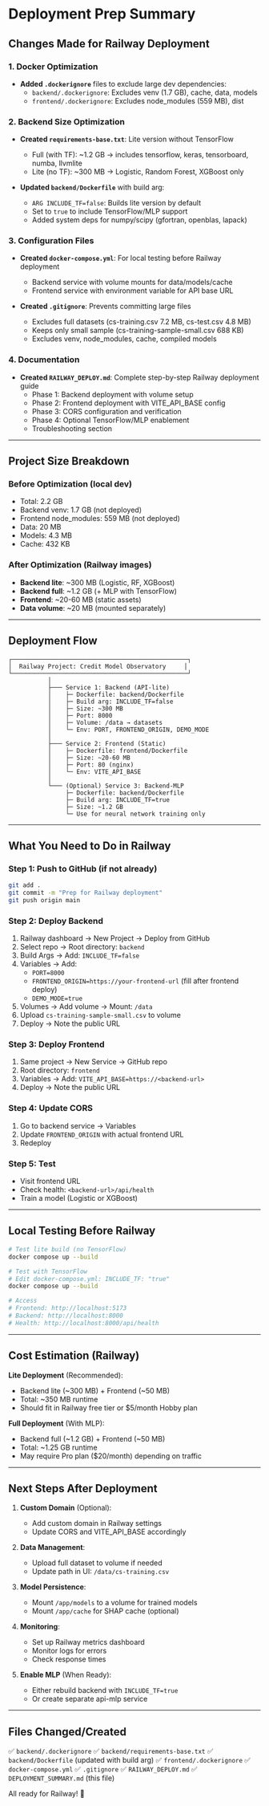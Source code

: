 # Deployment Prep Summary

## Changes Made for Railway Deployment

### 1. Docker Optimization
- **Added `.dockerignore`** files to exclude large dev dependencies:
  - `backend/.dockerignore`: Excludes venv (1.7 GB), cache, data, models
  - `frontend/.dockerignore`: Excludes node_modules (559 MB), dist
  
### 2. Backend Size Optimization
- **Created `requirements-base.txt`**: Lite version without TensorFlow
  - Full (with TF): ~1.2 GB → includes tensorflow, keras, tensorboard, numba, llvmlite
  - Lite (no TF): ~300 MB → Logistic, Random Forest, XGBoost only
  
- **Updated `backend/Dockerfile`** with build arg:
  - `ARG INCLUDE_TF=false`: Builds lite version by default
  - Set to `true` to include TensorFlow/MLP support
  - Added system deps for numpy/scipy (gfortran, openblas, lapack)

### 3. Configuration Files
- **Created `docker-compose.yml`**: For local testing before Railway deployment
  - Backend service with volume mounts for data/models/cache
  - Frontend service with environment variable for API base URL
  
- **Created `.gitignore`**: Prevents committing large files
  - Excludes full datasets (cs-training.csv 7.2 MB, cs-test.csv 4.8 MB)
  - Keeps only small sample (cs-training-sample-small.csv 688 KB)
  - Excludes venv, node_modules, cache, compiled models

### 4. Documentation
- **Created `RAILWAY_DEPLOY.md`**: Complete step-by-step Railway deployment guide
  - Phase 1: Backend deployment with volume setup
  - Phase 2: Frontend deployment with VITE_API_BASE config
  - Phase 3: CORS configuration and verification
  - Phase 4: Optional TensorFlow/MLP enablement
  - Troubleshooting section

---

## Project Size Breakdown

### Before Optimization (local dev)
- Total: 2.2 GB
- Backend venv: 1.7 GB (not deployed)
- Frontend node_modules: 559 MB (not deployed)
- Data: 20 MB
- Models: 4.3 MB
- Cache: 432 KB

### After Optimization (Railway images)
- **Backend lite**: ~300 MB (Logistic, RF, XGBoost)
- **Backend full**: ~1.2 GB (+ MLP with TensorFlow)
- **Frontend**: ~20-60 MB (static assets)
- **Data volume**: ~20 MB (mounted separately)

---

## Deployment Flow

```
┌─────────────────────────────────────────────────┐
│  Railway Project: Credit Model Observatory     │
└─────────────────────────────────────────────────┘
           │
           ├─── Service 1: Backend (API-lite)
           │    ├─ Dockerfile: backend/Dockerfile
           │    ├─ Build arg: INCLUDE_TF=false
           │    ├─ Size: ~300 MB
           │    ├─ Port: 8000
           │    ├─ Volume: /data → datasets
           │    └─ Env: PORT, FRONTEND_ORIGIN, DEMO_MODE
           │
           ├─── Service 2: Frontend (Static)
           │    ├─ Dockerfile: frontend/Dockerfile
           │    ├─ Size: ~20-60 MB
           │    ├─ Port: 80 (nginx)
           │    └─ Env: VITE_API_BASE
           │
           └─── (Optional) Service 3: Backend-MLP
                ├─ Dockerfile: backend/Dockerfile
                ├─ Build arg: INCLUDE_TF=true
                ├─ Size: ~1.2 GB
                └─ Use for neural network training only
```

---

## What You Need to Do in Railway

### Step 1: Push to GitHub (if not already)
```bash
git add .
git commit -m "Prep for Railway deployment"
git push origin main
```

### Step 2: Deploy Backend
1. Railway dashboard → New Project → Deploy from GitHub
2. Select repo → Root directory: `backend`
3. Build Args → Add: `INCLUDE_TF=false`
4. Variables → Add:
   - `PORT=8000`
   - `FRONTEND_ORIGIN=https://your-frontend-url` (fill after frontend deploy)
   - `DEMO_MODE=true`
5. Volumes → Add volume → Mount: `/data`
6. Upload `cs-training-sample-small.csv` to volume
7. Deploy → Note the public URL

### Step 3: Deploy Frontend
1. Same project → New Service → GitHub repo
2. Root directory: `frontend`
3. Variables → Add: `VITE_API_BASE=https://<backend-url>`
4. Deploy → Note the public URL

### Step 4: Update CORS
1. Go to backend service → Variables
2. Update `FRONTEND_ORIGIN` with actual frontend URL
3. Redeploy

### Step 5: Test
- Visit frontend URL
- Check health: `<backend-url>/api/health`
- Train a model (Logistic or XGBoost)

---

## Local Testing Before Railway

```bash
# Test lite build (no TensorFlow)
docker compose up --build

# Test with TensorFlow
# Edit docker-compose.yml: INCLUDE_TF: "true"
docker compose up --build

# Access
# Frontend: http://localhost:5173
# Backend: http://localhost:8000
# Health: http://localhost:8000/api/health
```

---

## Cost Estimation (Railway)

**Lite Deployment** (Recommended):
- Backend lite (~300 MB) + Frontend (~50 MB)
- Total: ~350 MB runtime
- Should fit in Railway free tier or $5/month Hobby plan

**Full Deployment** (With MLP):
- Backend full (~1.2 GB) + Frontend (~50 MB)
- Total: ~1.25 GB runtime
- May require Pro plan ($20/month) depending on traffic

---

## Next Steps After Deployment

1. **Custom Domain** (Optional):
   - Add custom domain in Railway settings
   - Update CORS and VITE_API_BASE accordingly

2. **Data Management**:
   - Upload full dataset to volume if needed
   - Update path in UI: `/data/cs-training.csv`

3. **Model Persistence**:
   - Mount `/app/models` to a volume for trained models
   - Mount `/app/cache` for SHAP cache (optional)

4. **Monitoring**:
   - Set up Railway metrics dashboard
   - Monitor logs for errors
   - Check response times

5. **Enable MLP** (When Ready):
   - Either rebuild backend with `INCLUDE_TF=true`
   - Or create separate api-mlp service

---

## Files Changed/Created

✅ `backend/.dockerignore`
✅ `backend/requirements-base.txt`
✅ `backend/Dockerfile` (updated with build arg)
✅ `frontend/.dockerignore`
✅ `docker-compose.yml`
✅ `.gitignore`
✅ `RAILWAY_DEPLOY.md`
✅ `DEPLOYMENT_SUMMARY.md` (this file)

All ready for Railway! 🚀

